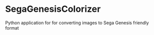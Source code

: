 # SegaGenesisColorizer
Python application for for converting images to Sega Genesis friendly format 
